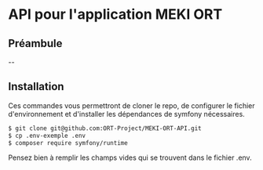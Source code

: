 # API pour l'application MEKI ORT

## Préambule

--

## Installation

Ces commandes vous permettront de cloner le repo, de configurer le fichier d'environnement et d'installer les 
dépendances de symfony nécessaires.

```bash 
$ git clone git@github.com:ORT-Project/MEKI-ORT-API.git
$ cp .env-exemple .env
$ composer require symfony/runtime 
```

Pensez bien à remplir les champs vides qui se trouvent dans le fichier .env. 


